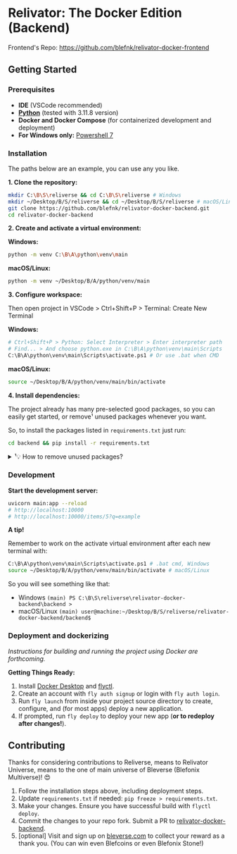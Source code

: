 # Relivator: The Docker Edition (Backend)

Frontend's Repo: <https://github.com/blefnk/relivator-docker-frontend>

## Getting Started

### Prerequisites

- **IDE** (VSCode recommended)
- [**Python**](https://python.org/downloads) (tested with 3.11.8 version)
- **Docker and Docker Compose** (for containerized development and deployment)
- **For Windows only:** [Powershell 7](https://learn.microsoft.com/en-us/powershell/scripting/install/installing-powershell-on-windows?view=powershell-7.4)

### Installation

The paths below are an example, you can use any you like.

**1. Clone the repository:**

```bash
mkdir C:\B\S\reliverse && cd C:\B\S\reliverse # Windows
mkdir ~/Desktop/B/S/reliverse && cd ~/Desktop/B/S/reliverse # macOS/Linux
git clone https://github.com/blefnk/relivator-docker-backend.git
cd relivator-docker-backend
```

**2. Create and activate a virtual environment:**

**Windows:**

```bash
python -m venv C:\B\A\python\venv\main
```

**macOS/Linux:**

```bash
python -m venv ~/Desktop/B/A/python/venv/main
```

**3. Configure workspace:**

Then open project in VSCode > Ctrl+Shift+P > Terminal: Create New Terminal

**Windows:**

```bash
# Ctrl+Shift+P > Python: Select Interpreter > Enter interpreter path
# Find... > And choose python.exe in C:\B\A\python\venv\main\Scripts
C:\B\A\python\venv\main\Scripts\activate.ps1 # Or use .bat when CMD
```

**macOS/Linux:**

```bash
source ~/Desktop/B/A/python/venv/main/bin/activate
```

**4. Install dependencies:**

The project already has many pre-selected good packages, so you can easily get started, or remove¹ unused packages whenever you want.

So, to install the packages listed in `requirements.txt` just run:

```bash
cd backend && pip install -r requirements.txt
```

<details>
  <summary>¹💡 How to remove unused packages?</summary>

  <p>Here are the most common and effective ways to remove unused packages from the <code>requirements.txt</code> file:</p>
  <h3>1. Manual Review and Editing:</h3>
  <ul>
    <li><strong>Best for small projects:</strong> If you already have a relatively short <code>requirements.txt</code> file, you can often manually go through it and identify packages that are no longer actively used in your code.</li>
    <li><strong>Time-consuming for larger projects:</strong> This becomes less practical as your project and the list of dependencies grow.</li>
  </ul>
  <h3>2. Automated Tools:</h3>
  <p>These tools analyze your project's code to help determine unused dependencies. Here are some popular options:</p>
  <ul>
    <li><strong>pip-autoremove:</strong>
      <ul>
        <li><strong>Install:</strong> <code>pip install pip-autoremove</code></li>
        <li><strong>Usage:</strong> <code>pip-autoremove requirements.txt -o requirements.txt</code> (This overwrites your original file)</li>
      </ul>
    </li>
    <li><strong>pipdeptree (with reverse flag):</strong>
      <ul>
        <li><strong>Install:</strong> <code>pip install pipdeptree</code></li>
        <li><strong>Usage:</strong></li>
        <li><pre><code>pipdeptree -r &gt; possible_unused.txt  # Creates a list of possible unused packages
# Manually review possible_unused.txt and edit requirements.txt
</code></pre></li>
      </ul>
    </li>
    <li><strong>Other Tools:</strong>
      <ul>
        <li><code>pip-unused</code>: A simple command-line tool.</li>
        <li>There may be similar plugins for your IDE or code editor.</li>
      </ul>
    </li>
  </ul>
  <h3>Important Considerations:</h3>
  <ul>
    <li><strong>Caution:</strong> Automated tools can be helpful but they might not be 100% accurate. It's always best to double-check and test your project after removing packages from <code>requirements.txt</code>.</li>
    <li><strong>Version Conflicts:</strong> Sometimes packages might remain indirectly necessary due to dependencies of other required packages. Be mindful of complex dependencies when removing packages.</li>
  </ul>
  <h3>Workflow Example (Using pip-autoremove):</h3>
  <ol>
    <li><strong>Install pip-autoremove:</strong>
      <pre><code>pip install pip-autoremove
</code></pre></li>
    <li><strong>Create a backup (optional, but recommended):</strong>
      <pre><code>cp requirements.txt requirements.txt.bak
</code></pre></li>
    <li><strong>Remove unused packages:</strong>
      <pre><code>pip-autoremove requirements.txt -o requirements.txt
</code></pre></li>
    <li><strong>Review Changes:</strong> Check the updated <code>requirements.txt</code> to make sure the automated tool didn't remove anything essential.</li>
    <li><strong>Test Thoroughly:</strong> Run your project's tests or experiment with it manually to ensure everything still works as expected.</li>
  </ol>
  <hr/>

</details>

### Development

**Start the development server:**

```bash
uvicorn main:app --reload
# http://localhost:10000
# http://localhost:10000/items/5?q=example
```

**A tip!**

Remember to work on the activate virtual environment after each new terminal with:

```bash
C:\B\A\python\venv\main\Scripts\activate.ps1 # .bat cmd, Windows
source ~/Desktop/B/A/python/venv/main/bin/activate # macOS/Linux
```

So you will see something like that:

- Windows `(main) PS C:\B\S\reliverse\relivator-docker-backend\backend >`
- macOS/Linux `(main) user@machine:~/Desktop/B/S/reliverse/relivator-docker-backend/backend$`

### Deployment and dockerizing

_Instructions for building and running the project using Docker are forthcoming._

**Getting Things Ready:**

1. Install [Docker Desktop](https://docs.docker.com/get-docker) and [flyctl](https://fly.io/docs/hands-on/install-flyctl).
2. Create an account with `fly auth signup` or login with `fly auth login`.
3. Run `fly launch` from inside your project source directory to create, configure, and (for most apps) deploy a new application.
4. If prompted, run `fly deploy` to deploy your new app (**or to redeploy after changes!**).

## Contributing

Thanks for considering contributions to Reliverse, means to Relivator Universe, means to the one of main universe of Bleverse (Blefonix Multiverse)! 😍

1. Follow the installation steps above, including deployment steps.
2. Update `requirements.txt` if needed: `pip freeze > requirements.txt`.
3. Make your changes. Ensure you have successful build with `flyctl deploy`.
4. Commit the changes to your repo fork. Submit a PR to [relivator-docker-backend](https://github.com/blefnk/relivator-docker-backend).
5. [optional] Visit and sign up on [bleverse.com](https://bleverse.com) to collect your reward as a thank you. (You can win even Blefcoins or even Blefonix Stone!)
